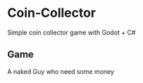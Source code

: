 # Coin-Collector

Simple coin collector game with Godot + C#

## Game

A naked Guy who need some money
